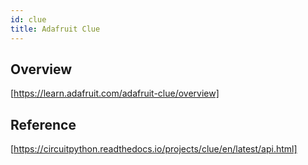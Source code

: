 ```yaml
---
id: clue
title: Adafruit Clue
---
```


## Overview

[https://learn.adafruit.com/adafruit-clue/overview]

## Reference

[https://circuitpython.readthedocs.io/projects/clue/en/latest/api.html]